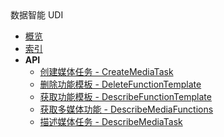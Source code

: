 <div class="sidebar_title icon__udi">数据智能 UDI</div>


- [概览](api/udi-api/README.md)
- [索引](api/udi-api/index.md)
- **API**
    - [创建媒体任务 - CreateMediaTask](api/udi-api/create_media_task)
    - [删除功能模板 - DeleteFunctionTemplate](api/udi-api/delete_function_template)
    - [获取功能模板 - DescribeFunctionTemplate](api/udi-api/describe_function_template)
    - [获取多媒体功能 - DescribeMediaFunctions](api/udi-api/describe_media_functions)
    - [描述媒体任务 - DescribeMediaTask](api/udi-api/describe_media_task)
